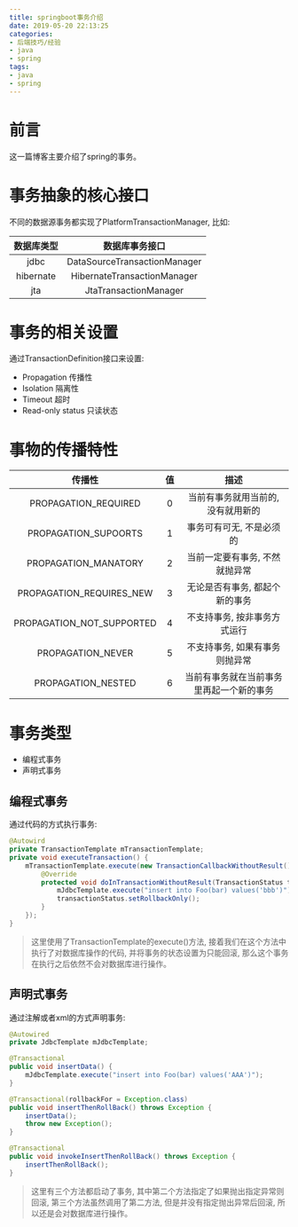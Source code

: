```yaml
---
title: springboot事务介绍
date: 2019-05-20 22:13:25
categories:
- 后端技巧/经验
- java
- spring
tags:
- java
- spring
---
```


# 前言

这一篇博客主要介绍了spring的事务。

<!--more-->

# 事务抽象的核心接口

不同的数据源事务都实现了PlatformTransactionManager, 比如:

| 数据库类型 | 数据库事务接口 |
| :--------: | :------------: |
| jdbc | DataSourceTransactionManager |
| hibernate | HibernateTransactionManager |
| jta | JtaTransactionManager |

# 事务的相关设置

通过TransactionDefinition接口来设置:

* Propagation 传播性
* Isolation 隔离性
* Timeout 超时
* Read-only status 只读状态

# 事物的传播特性

| 传播性 | 值 | 描述 |
| :----: | :-:| :--: |
| PROPAGATION_REQUIRED | 0 | 当前有事务就用当前的, 没有就用新的 |
| PROPAGATION_SUPOORTS | 1 | 事务可有可无, 不是必须的 |
| PROPAGATION_MANATORY | 2 | 当前一定要有事务, 不然就抛异常 |
| PROPAGATION_REQUIRES_NEW | 3 | 无论是否有事务, 都起个新的事务 |
| PROPAGATION_NOT_SUPPORTED | 4 | 不支持事务, 按非事务方式运行 |
| PROPAGATION_NEVER | 5 | 不支持事务, 如果有事务则抛异常 |
| PROPAGATION_NESTED | 6 | 当前有事务就在当前事务里再起一个新的事务 |

# 事务类型

* 编程式事务
* 声明式事务

## 编程式事务

通过代码的方式执行事务:

```java
@Autowird
private TransactionTemplate mTransactionTemplate;
private void executeTransaction() {
    mTransactionTemplate.execute(new TransactionCallbackWithoutResult() {
        @Override
        protected void doInTransactionWithoutResult(TransactionStatus transactionStatus) {
            mJdbcTemplate.execute("insert into Foo(bar) values('bbb')");
            transactionStatus.setRollbackOnly();
        }
    });
}
```

> 这里使用了TransactionTemplate的execute()方法, 接着我们在这个方法中执行了对数据库操作的代码, 并将事务的状态设置为只能回滚, 那么这个事务在执行之后依然不会对数据库进行操作。

## 声明式事务

通过注解或者xml的方式声明事务:

```java
@Autowired
private JdbcTemplate mJdbcTemplate;

@Transactional
public void insertData() {
    mJdbcTemplate.execute("insert into Foo(bar) values('AAA')");
}

@Transactional(rollbackFor = Exception.class)
public void insertThenRollBack() throws Exception {
    insertData();
    throw new Exception();
}

@Transactional
public void invokeInsertThenRollBack() throws Exception {
    insertThenRollBack();
}
```

> 这里有三个方法都启动了事务, 其中第二个方法指定了如果抛出指定异常则回滚, 第三个方法虽然调用了第二方法, 但是并没有指定抛出异常后回滚, 所以还是会对数据库进行操作。
